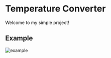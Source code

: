 # Temperature Converter

Welcome to my simple project!

## Example


![example](https://github.com/user-attachments/assets/3ec85de9-7a0d-47f0-8469-dcf735ce08b2)
